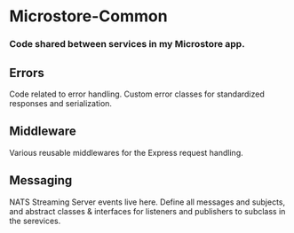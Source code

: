 # Microstore-Common
### Code shared between services in my Microstore app.

## Errors
Code related to error handling. 
Custom error classes for standardized responses and serialization.

## Middleware
Various reusable middlewares for the Express request handling.

## Messaging
NATS Streaming Server events live here. Define all messages and subjects, and abstract classes & interfaces for listeners and publishers to subclass in the serevices.
